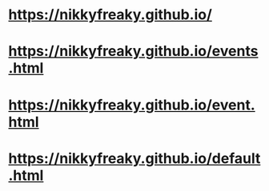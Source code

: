 # https://nikkyfreaky.github.io/

# https://nikkyfreaky.github.io/events.html

# https://nikkyfreaky.github.io/event.html

# https://nikkyfreaky.github.io/default.html
